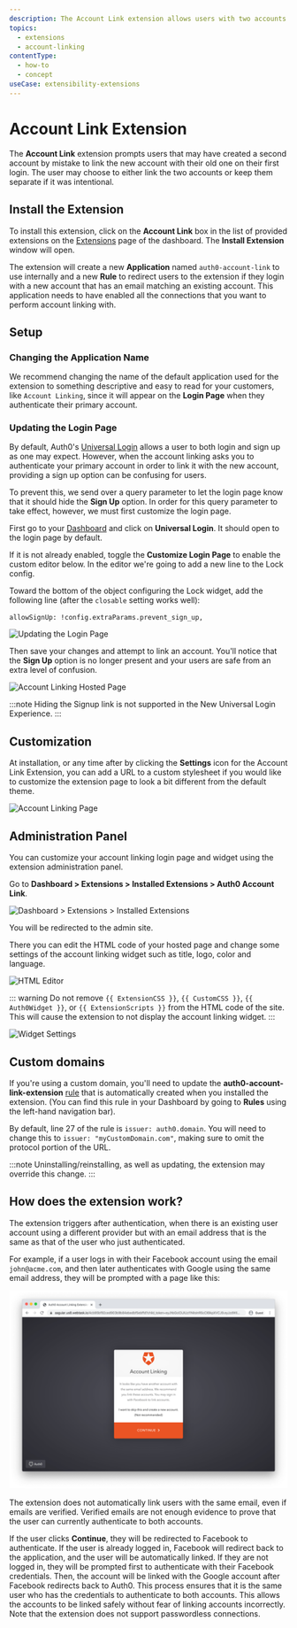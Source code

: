 ```yaml
---
description: The Account Link extension allows users with two accounts with the same email to be prompted to link them.
topics:
  - extensions
  - account-linking
contentType:
  - how-to
  - concept
useCase: extensibility-extensions
---
```

# Account Link Extension

The **Account Link** extension prompts users that may have created a second account by mistake to link the new account with their old one on their first login. The user may choose to either link the two accounts or keep them separate if it was intentional.

## Install the Extension

To install this extension, click on the __Account Link__ box in the list of provided extensions on the [Extensions](${manage_url}/#/extensions) page of the dashboard. The __Install Extension__ window will open.

The extension will create a new **Application** named `auth0-account-link` to use internally and a new **Rule** to redirect users to the extension if they login with a new account that has an email matching an existing account. This application needs to have enabled all the connections that you want to perform account linking with.

## Setup

### Changing the Application Name

We recommend changing the name of the default application used for the extension to something descriptive and easy to read for your customers, like `Account Linking`, since it will appear on the **Login Page** when they authenticate their primary account.

### Updating the Login Page

By default, Auth0's [Universal Login](/universal-login) allows a user to both login and sign up as one may expect. However, when the account linking asks you to authenticate your primary account in order to link it with the new account, providing a sign up option can be confusing for users.

To prevent this, we send over a query parameter to let the login page know that it should hide the **Sign Up** option. In order for this query parameter to take effect, however, we must first customize the login page.

First go to your [Dashboard](${manage_url}) and click on **Universal Login**. It should open to the login page by default. 

If it is not already enabled, toggle the **Customize Login Page** to enable the custom editor below. In the editor we're going to add a new line to the Lock config.

Toward the bottom of the object configuring the Lock widget, add the following line (after the `closable` setting works well):

```text
allowSignUp: !config.extraParams.prevent_sign_up,
```

![Updating the Login Page](/media/articles/extensions/account-link/hosted-page-code.png)

Then save your changes and attempt to link an account. You'll notice that the **Sign Up** option is no longer present and your users are safe from an extra level of confusion.

![Account Linking Hosted Page](/media/articles/extensions/account-link/hosted-page-example.png)

:::note
Hiding the Signup link is not supported in the New Universal Login Experience.
:::

## Customization

At installation, or any time after by clicking the **Settings** icon for the Account Link Extension, you can add a URL to a custom stylesheet if you would like to customize the extension page to look a bit different from the default theme.

![Account Linking Page](/media/articles/extensions/account-link/extension-page-example.png)

## Administration Panel

You can customize your account linking login page and widget using the extension administration panel. 

Go to **Dashboard > Extensions > Installed Extensions > Auth0 Account Link**.

![Dashboard > Extensions > Installed Extensions](/media/articles/extensions/account-link/installed-extensions.png)

You will be redirected to the admin site. 

There you can edit the HTML code of your hosted page and change some settings of the account linking widget such as title, logo, color and language.

![HTML Editor](/media/articles/extensions/account-link/html-editor.png)

::: warning
Do not remove `{{ ExtensionCSS }}`, `{{ CustomCSS }}`, `{{ Auth0Widget }}`, or `{{ ExtensionScripts }}` from the HTML code of the site. This will cause the extension to not display the account linking widget.
:::

![Widget Settings](/media/articles/extensions/account-link/widget-settings.png)

## Custom domains

If you're using a custom domain, you'll need to update the **auth0-account-link-extension** [rule](/rules) that is automatically created when you installed the extension. (You can find this rule in your Dashboard by going to **Rules** using the left-hand navigation bar).

By default, line 27 of the rule is `issuer: auth0.domain`. You will need to change this to `issuer: "myCustomDomain.com"`, making sure to omit the protocol portion of the URL.

:::note
Uninstalling/reinstalling, as well as updating, the extension may override this change.
:::

## How does the extension work?
  
The extension triggers after authentication, when there is an existing user account using a different provider but with an email address that is the same as that of the user who just authenticated.

For example, if a user logs in with their Facebook account using the email `john@acme.com`, and then later authenticates with Google using the same email address, they will be prompted with a page like this:

![Account Linking Extension](/media/articles/extensions/account-link/account-linking-extension.png)

The extension does not automatically link users with the same email, even if emails are verified. Verified emails are not enough evidence to prove that the user can currently authenticate to both accounts.

If the user clicks **Continue**, they will be redirected to Facebook to authenticate. If the user is already logged in, Facebook will redirect back to the application, and the user will be automatically linked. If they are not logged in, they will be prompted first to authenticate with their Facebook credentials. Then, the account will be linked with the Google account after Facebook redirects back to Auth0. This process ensures that it is the same user who has the credentials to authenticate to both accounts. This allows the accounts to be linked safely without fear of linking accounts incorrectly.
Note that the extension does not support passwordless connections.
